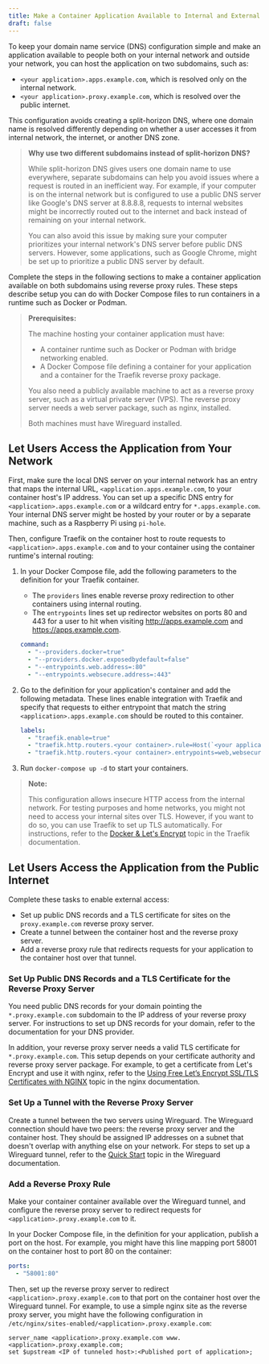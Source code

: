 ```yaml
---
title: Make a Container Application Available to Internal and External Users
draft: false
---
```

To keep your domain name service (DNS) configuration simple and make an application available to people both on your internal network and outside your network, you can host the application on two subdomains, such as:
* `<your application>.apps.example.com`, which is resolved only on the internal network.
* `<your application>.proxy.example.com`, which is resolved over the public internet.

This configuration avoids creating a split-horizon DNS, where one domain name is resolved differently depending on whether a user accesses it from internal network, the internet, or another DNS zone.

>**Why use two different subdomains instead of split-horizon DNS?**
>
>While split-horizon DNS gives users one domain name to use everywhere, separate subdomains can help you avoid issues where a request is routed in an inefficient way. For example, if your computer is on the internal network but is configured to use a public DNS server like Google's DNS server at 8.8.8.8, requests to internal websites might be incorrectly routed out to the internet and back instead of remaining on your internal network.
>
>You can also avoid this issue by making sure your computer prioritizes your internal network's DNS server before public DNS servers. However, some applications, such as Google Chrome, might be set up to prioritize a public DNS server by default.

Complete the steps in the following sections to make a container application available on both subdomains using reverse proxy rules. These steps describe setup you can do with Docker Compose files to run containers in a runtime such as Docker or Podman.

>**Prerequisites:**
>
>The machine hosting your container application must have:
>* A container runtime such as Docker or Podman with bridge networking enabled.
>* A Docker Compose file defining a container for your application and a container for the Traefik reverse proxy package.
>
>You also need a publicly available machine to act as a reverse proxy server, such as a virtual private server (VPS). The reverse proxy server needs a web server package, such as nginx, installed.
>
>Both machines must have Wireguard installed.

## Let Users Access the Application from Your Network
First, make sure the local DNS server on your internal network has an entry that maps the internal URL, `<application.apps.example.com`, to your container host's IP address. You can set up a specific DNS entry for `<application>.apps.example.com` or a wildcard entry for `*.apps.example.com`. Your internal DNS server might be hosted by your router or by a separate machine, such as a Raspberry Pi using `pi-hole`.

Then, configure Traefik on the container host to route requests to `<application>.apps.example.com` and to your container using the container runtime's internal routing:

1. In your Docker Compose file, add the following parameters to the definition for your Traefik container.
    * The `providers` lines enable reverse proxy redirection to other containers using internal routing.
    * The `entrypoints` lines set up redirector websites on ports 80 and 443 for a user to hit when visiting http://apps.example.com and https://apps.example.com.

    ```yaml
    command:
      - "--providers.docker=true"
      - "--providers.docker.exposedbydefault=false"
      - "--entrypoints.web.address=:80"
      - "--entrypoints.websecure.address=:443"
    ```

1. Go to the definition for your application's container and add the following metadata. These lines enable integration with Traefik and specify that requests to either entrypoint that match the string `<application>.apps.example.com` should be routed to this container.

    ```yaml
    labels:
      - "traefik.enable=true"
      - "traefik.http.routers.<your container>.rule=Host(`<your application>.apps.example.com`)"
      - "traefik.http.routers.<your container>.entrypoints=web,websecure"
    ```

1. Run `docker-compose up -d` to start your containers.

>**Note:**
>
>This configuration allows insecure HTTP access from the internal network. For testing purposes and home networks, you might not need to access your internal sites over TLS. However, if you want to do so, you can use Traefik to set up TLS automatically. For instructions, refer to the [Docker & Let's Encrypt](https://doc.traefik.io/traefik/v1.7/user-guide/docker-and-lets-encrypt/) topic in the Traefik documentation.

## Let Users Access the Application from the Public Internet
Complete these tasks to enable external access:
* Set up public DNS records and a TLS certificate for sites on the `proxy.example.com` reverse proxy server.
* Create a tunnel between the container host and the reverse proxy server.
* Add a reverse proxy rule that redirects requests for your application to the container host over that tunnel.

### Set Up Public DNS Records and a TLS Certificate for the Reverse Proxy Server
You need public DNS records for your domain pointing the `*.proxy.example.com` subdomain to the IP address of your reverse proxy server. For instructions to set up DNS records for your domain, refer to the documentation for your DNS provider.

In addition, your reverse proxy server needs a valid TLS certificate for `*.proxy.example.com`. This setup depends on your certificate authority and reverse proxy server package. For example, to get a certificate from Let's Encrypt and use it with nginx, refer to the [Using Free Let’s Encrypt SSL/TLS Certificates with NGINX](https://www.nginx.com/blog/using-free-ssltls-certificates-from-lets-encrypt-with-nginx/) topic in the nginx documentation.

### Set Up a Tunnel with the Reverse Proxy Server
Create a tunnel between the two servers using Wireguard. The Wireguard connection should have two peers: the reverse proxy server and the container host. They should be assigned IP addresses on a subnet that doesn't overlap with anything else on your network. For steps to set up a Wireguard tunnel, refer to the [Quick Start](https://www.wireguard.com/quickstart/) topic in the Wireguard documentation.

### Add a Reverse Proxy Rule
Make your container container available over the Wireguard tunnel, and configure the reverse proxy server to redirect requests for `<application>.proxy.example.com` to it.

In your Docker Compose file, in the definition for your application, publish a port on the host. For example, you might have this line mapping port 58001 on the container host to port 80 on the container:

```yaml
ports:
  - "58001:80"
```

Then, set up the reverse proxy server to redirect `<application>.proxy.example.com` to that port on the container host over the Wireguard tunnel. For example, to use a simple nginx site as the reverse proxy server, you might have the following configuration in `/etc/nginx/sites-enabled/<application>.proxy.example.com`:

```nginx
server_name <application>.proxy.example.com www.<application>.proxy.example.com;
set $upstream <IP of tunneled host>:<Published port of application>;
````
